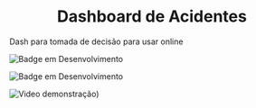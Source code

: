 <h1 align="center"> Dashboard de Acidentes </h1>

Dash para tomada de decisão para usar online



 ![Badge em Desenvolvimento](http://img.shields.io/static/v1?label=STATUS&message=EM%20DESENVOLVIMENTO&color=GREEN&style=for-the-badge)

 ![Badge em Desenvolvimento](http://img.shields.io/static/v1?label=STATUS&message=V1.0.1&color=BLUE&style=for-the-badge)
 
 ![Video demonstração](https://github.com/fabriciogama26/Dashboard-Acidentes/blob/main/dash.gif))
